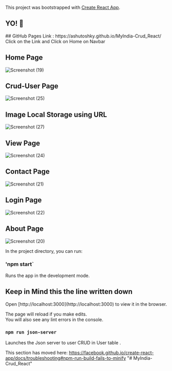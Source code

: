 This project was bootstrapped with [Create React App](https://github.com/facebook/create-react-app).

<h2> YO! 🤟</h2>
## GitHub Pages Link : https://ashutoshky.github.io/MyIndia-Crud_React/
<br>
Click on the Link and Click on Home on Navbar

<h2> Home Page </h2>

![Screenshot (19)](https://user-images.githubusercontent.com/71917947/195852611-d08c48d1-ae59-492d-ae3c-a9808294cdf0.png)

<h2> Crud-User Page </h2>

![Screenshot (25)](https://user-images.githubusercontent.com/71917947/195850967-8e0bc8ae-266e-40d1-9368-1a8a128bfcc7.png)

<h2> Image Local Storage using URL </h2>

![Screenshot (27)](https://user-images.githubusercontent.com/71917947/196037754-8954a8f8-12de-40d2-a5c5-682b3890ddcb.png)

<h2> View Page </h2>

![Screenshot (24)](https://user-images.githubusercontent.com/71917947/195851013-91f99e9e-c195-4708-b90b-8f8978549435.png)

<h2> Contact Page </h2>

![Screenshot (21)](https://user-images.githubusercontent.com/71917947/195851041-7709d21d-cdf0-4bb7-91f6-724547fabb51.png)

<h2> Login Page </h2>

![Screenshot (22)](https://user-images.githubusercontent.com/71917947/195851054-ae32ede5-5a30-49cc-b16a-bd1d6acdad3f.png)

<h2> About Page </h2>

![Screenshot (20)](https://user-images.githubusercontent.com/71917947/195851066-970d452a-fbd6-47b2-94bc-333c714f7cc6.png)


In the project directory, you can run:

### 'npm start`

Runs the app in the development mode.<br />
<h2> Keep in Mind this the line written down </h2>
Open [http://localhost:3000](http://localhost:3000) to view it in the browser.

The page will reload if you make edits.<br />
You will also see any lint errors in the console.

### `npm run json-server`

Launches the Json server to user CRUD in User table .<br />

This section has moved here: https://facebook.github.io/create-react-app/docs/troubleshooting#npm-run-build-fails-to-minify
"# MyIndia-Crud_React" 
